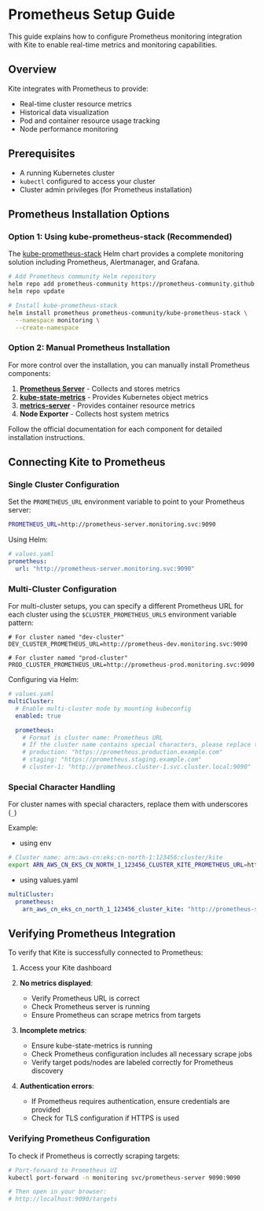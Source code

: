 # Prometheus Setup Guide

This guide explains how to configure Prometheus monitoring integration with Kite to enable real-time metrics and monitoring capabilities.

## Overview

Kite integrates with Prometheus to provide:

- Real-time cluster resource metrics
- Historical data visualization
- Pod and container resource usage tracking
- Node performance monitoring

## Prerequisites

- A running Kubernetes cluster
- `kubectl` configured to access your cluster
- Cluster admin privileges (for Prometheus installation)

## Prometheus Installation Options

### Option 1: Using kube-prometheus-stack (Recommended)

The [kube-prometheus-stack](https://github.com/prometheus-community/helm-charts/tree/main/charts/kube-prometheus-stack) Helm chart provides a complete monitoring solution including Prometheus, Alertmanager, and Grafana.

```bash
# Add Prometheus community Helm repository
helm repo add prometheus-community https://prometheus-community.github.io/helm-charts
helm repo update

# Install kube-prometheus-stack
helm install prometheus prometheus-community/kube-prometheus-stack \
  --namespace monitoring \
  --create-namespace
```

### Option 2: Manual Prometheus Installation

For more control over the installation, you can manually install Prometheus components:

1. **[Prometheus Server](https://prometheus.io/docs/prometheus/latest/installation/)** - Collects and stores metrics
2. **[kube-state-metrics](https://github.com/kubernetes/kube-state-metrics)** - Provides Kubernetes object metrics
3. **[metrics-server](https://github.com/kubernetes-sigs/metrics-server)** - Provides container resource metrics
4. **Node Exporter** - Collects host system metrics

Follow the official documentation for each component for detailed installation instructions.

## Connecting Kite to Prometheus

### Single Cluster Configuration

Set the `PROMETHEUS_URL` environment variable to point to your Prometheus server:

```sh
PROMETHEUS_URL=http://prometheus-server.monitoring.svc:9090
```

Using Helm:

```yaml
# values.yaml
prometheus:
  url: "http://prometheus-server.monitoring.svc:9090"
```

### Multi-Cluster Configuration

For multi-cluster setups, you can specify a different Prometheus URL for each cluster using the `$CLUSTER_PROMETHEUS_URLS` environment variable pattern:

```shell
# For cluster named "dev-cluster"
DEV_CLUSTER_PROMETHEUS_URL=http://prometheus-dev.monitoring.svc:9090

# For cluster named "prod-cluster"
PROD_CLUSTER_PROMETHEUS_URL=http://prometheus-prod.monitoring.svc:9090
```

Configuring via Helm:

```yaml
# values.yaml
multiCluster:
  # Enable multi-cluster mode by mounting kubeconfig
  enabled: true

  prometheus:
    # Format is cluster name: Prometheus URL
    # If the cluster name contains special characters, please replace them with underscores (`_`).
    # production: "https://prometheus.production.example.com"
    # staging: "https://prometheus.staging.example.com"
    # cluster-1: "http://prometheus.cluster-1.svc.cluster.local:9090"
```

### Special Character Handling

For cluster names with special characters, replace them with underscores (`_`)

Example:

- using env

```bash
# Cluster name: arn:aws-cn:eks:cn-north-1:123456:cluster/kite
export ARN_AWS_CN_EKS_CN_NORTH_1_123456_CLUSTER_KITE_PROMETHEUS_URL=http://prometheus-server:9090
```

- using values.yaml

```yaml
multiCluster:
  prometheus:
    arn_aws_cn_eks_cn_north_1_123456_cluster_kite: "http://prometheus-server:9090"
```

## Verifying Prometheus Integration

To verify that Kite is successfully connected to Prometheus:

1. Access your Kite dashboard

1. **No metrics displayed**:

   - Verify Prometheus URL is correct
   - Check Prometheus server is running
   - Ensure Prometheus can scrape metrics from targets

1. **Incomplete metrics**:

   - Ensure kube-state-metrics is running
   - Check Prometheus configuration includes all necessary scrape jobs
   - Verify target pods/nodes are labeled correctly for Prometheus discovery

1. **Authentication errors**:
   - If Prometheus requires authentication, ensure credentials are provided
   - Check for TLS configuration if HTTPS is used

### Verifying Prometheus Configuration

To check if Prometheus is correctly scraping targets:

```bash
# Port-forward to Prometheus UI
kubectl port-forward -n monitoring svc/prometheus-server 9090:9090

# Then open in your browser:
# http://localhost:9090/targets
```
